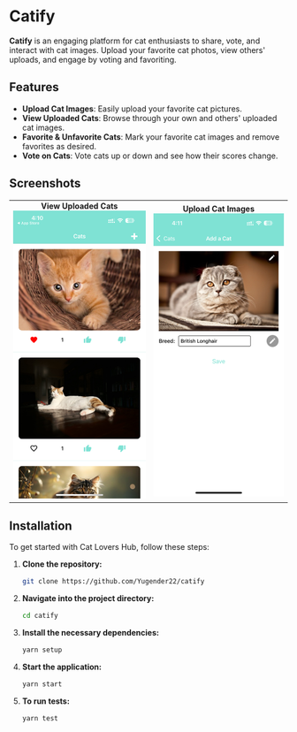 # Catify

**Catify** is an engaging platform for cat enthusiasts to share, vote, and interact with cat images. Upload your favorite cat photos, view others' uploads, and engage by voting and favoriting.

## Features

- **Upload Cat Images**: Easily upload your favorite cat pictures.
- **View Uploaded Cats**: Browse through your own and others' uploaded cat images.
- **Favorite & Unfavorite Cats**: Mark your favorite cat images and remove favorites as desired.
- **Vote on Cats**: Vote cats up or down and see how their scores change.

## Screenshots

<table>
  <tr>
    <td align="center">
      <strong>View Uploaded Cats</strong><br>
      <img src="assets/screenshots/view-uploaded-cats.png" alt="View Uploaded Cats" width="300" />
    </td>
    <td align="center">
      <strong>Upload Cat Images</strong><br>
      <img src="assets/screenshots/upload-cat-images.png" alt="Upload Cat Images" width="300" />
    </td>
  </tr>
</table>


## Installation

To get started with Cat Lovers Hub, follow these steps:

1. **Clone the repository:**

   ```bash
   git clone https://github.com/Yugender22/catify
   ```

2. **Navigate into the project directory:**

   ```bash
   cd catify
   ```

3. **Install the necessary dependencies:**

   ```bash
   yarn setup
   ```

4. **Start the application:**

   ```bash
   yarn start
   ```

5. **To run tests:**

   ```bash
   yarn test
   ```

